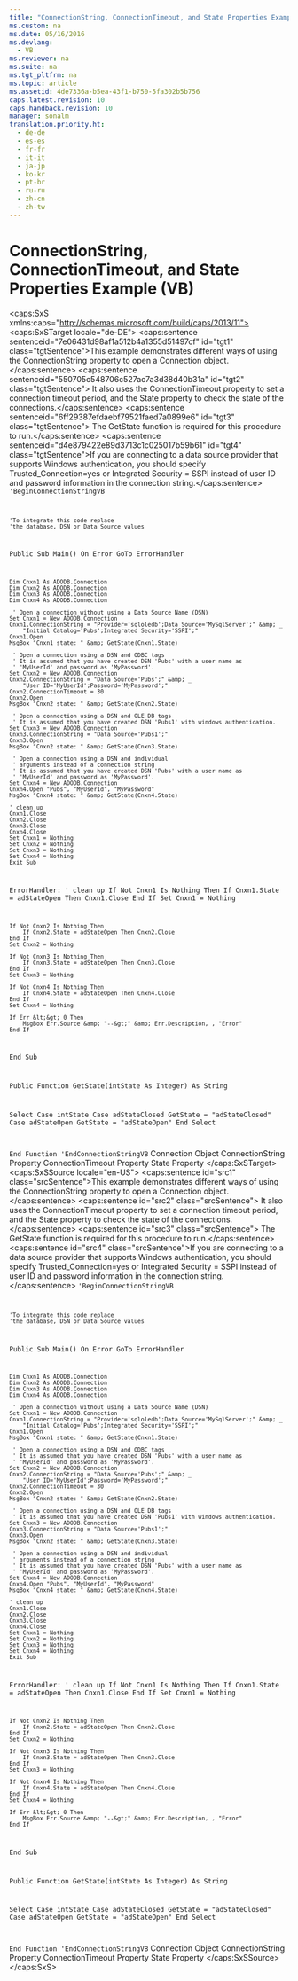 ```yaml
---
title: "ConnectionString, ConnectionTimeout, and State Properties Example (VB)"
ms.custom: na
ms.date: 05/16/2016
ms.devlang: 
  - VB
ms.reviewer: na
ms.suite: na
ms.tgt_pltfrm: na
ms.topic: article
ms.assetid: 4de7336a-b5ea-43f1-b750-5fa302b5b756
caps.latest.revision: 10
caps.handback.revision: 10
manager: sonalm
translation.priority.ht: 
  - de-de
  - es-es
  - fr-fr
  - it-it
  - ja-jp
  - ko-kr
  - pt-br
  - ru-ru
  - zh-cn
  - zh-tw
---
```

# ConnectionString, ConnectionTimeout, and State Properties Example (VB)
<?xml version="1.0" encoding="utf-8"?>
<caps:SxS xmlns:caps="http://schemas.microsoft.com/build/caps/2013/11">
  <caps:SxSTarget locale="de-DE">
    <developerReferenceWithoutSyntaxDocument xsi:schemaLocation="http://ddue.schemas.microsoft.com/authoring/2003/5 http://dduestorage.blob.core.windows.net/ddueschema/developer.xsd" xmlns="http://ddue.schemas.microsoft.com/authoring/2003/5" xmlns:xlink="http://www.w3.org/1999/xlink" xmlns:xsi="http://www.w3.org/2001/XMLSchema-instance">
      <introduction>
        <para>
          <caps:sentence sentenceid="7e06431d98af1a512b4a1355d51497cf" id="tgt1" class="tgtSentence">This example demonstrates different ways of using the <legacyLink xlink:href="3be75b75-4d36-4479-ab64-9a456869252a">ConnectionString</legacyLink> property to open a <legacyLink xlink:href="ef6b1824-5b12-43db-89d7-8f3d13896d4d">Connection</legacyLink> object.</caps:sentence>
          <caps:sentence sentenceid="550705c548706c527ac7a3d38d40b31a" id="tgt2" class="tgtSentence"> It also uses the <legacyLink xlink:href="8904a403-1383-4b4b-b53d-5c01d6f5deac">ConnectionTimeout</legacyLink> property to set a connection timeout period, and the <legacyLink xlink:href="0b993bac-2653-40b1-bcbb-5b57b6aae2bf">State</legacyLink> property to check the state of the connections.</caps:sentence>
          <caps:sentence sentenceid="6ff29387efdaebf79521faed7a0899e6" id="tgt3" class="tgtSentence"> The GetState function is required for this procedure to run.</caps:sentence>
        </para>
        <alert class="note">
          <para>
            <caps:sentence sentenceid="d4e879422e89d3713c1c025017b59b61" id="tgt4" class="tgtSentence">If you are connecting to a data source provider that supports Windows authentication, you should specify <languageKeyword>Trusted_Connection=yes</languageKeyword> or <languageKeyword>Integrated Security = SSPI</languageKeyword> instead of user ID and password information in the connection string.</caps:sentence>
          </para>
        </alert>
        <code>'BeginConnectionStringVB

    'To integrate this code replace
    'the database, DSN or Data Source values
    
Public Sub Main()
    On Error GoTo ErrorHandler

    Dim Cnxn1 As ADODB.Connection
    Dim Cnxn2 As ADODB.Connection
    Dim Cnxn3 As ADODB.Connection
    Dim Cnxn4 As ADODB.Connection
    
     ' Open a connection without using a Data Source Name (DSN)
    Set Cnxn1 = New ADODB.Connection
    Cnxn1.ConnectionString = "Provider='sqloledb';Data Source='MySqlServer';" &amp; _
        "Initial Catalog='Pubs';Integrated Security='SSPI';"
    Cnxn1.Open
    MsgBox "Cnxn1 state: " &amp; GetState(Cnxn1.State)
    
     ' Open a connection using a DSN and ODBC tags
     ' It is assumed that you have created DSN 'Pubs' with a user name as
     ' 'MyUserId' and password as 'MyPassword'.
    Set Cnxn2 = New ADODB.Connection
    Cnxn2.ConnectionString = "Data Source='Pubs';" &amp; _
        "User ID='MyUserId';Password='MyPassword';"
    Cnxn2.ConnectionTimeout = 30
    Cnxn2.Open
    MsgBox "Cnxn2 state: " &amp; GetState(Cnxn2.State)
    
     ' Open a connection using a DSN and OLE DB tags
     ' It is assumed that you have created DSN 'Pubs1' with windows authentication.
    Set Cnxn3 = New ADODB.Connection
    Cnxn3.ConnectionString = "Data Source='Pubs1';"
    Cnxn3.Open
    MsgBox "Cnxn2 state: " &amp; GetState(Cnxn3.State)
    
     ' Open a connection using a DSN and individual
     ' arguments instead of a connection string
     ' It is assumed that you have created DSN 'Pubs' with a user name as
     ' 'MyUserId' and password as 'MyPassword'.
    Set Cnxn4 = New ADODB.Connection
    Cnxn4.Open "Pubs", "MyUserId", "MyPassword"
    MsgBox "Cnxn4 state: " &amp; GetState(Cnxn4.State)
       
    ' clean up
    Cnxn1.Close
    Cnxn2.Close
    Cnxn3.Close
    Cnxn4.Close
    Set Cnxn1 = Nothing
    Set Cnxn2 = Nothing
    Set Cnxn3 = Nothing
    Set Cnxn4 = Nothing
    Exit Sub
    
ErrorHandler:
    ' clean up
    If Not Cnxn1 Is Nothing Then
        If Cnxn1.State = adStateOpen Then Cnxn1.Close
    End If
    Set Cnxn1 = Nothing
    
    If Not Cnxn2 Is Nothing Then
        If Cnxn2.State = adStateOpen Then Cnxn2.Close
    End If
    Set Cnxn2 = Nothing
    
    If Not Cnxn3 Is Nothing Then
        If Cnxn3.State = adStateOpen Then Cnxn3.Close
    End If
    Set Cnxn3 = Nothing
    
    If Not Cnxn4 Is Nothing Then
        If Cnxn4.State = adStateOpen Then Cnxn4.Close
    End If
    Set Cnxn4 = Nothing
    
    If Err &lt;&gt; 0 Then
        MsgBox Err.Source &amp; "--&gt;" &amp; Err.Description, , "Error"
    End If
End Sub

Public Function GetState(intState As Integer) As String

   Select Case intState
      Case adStateClosed
         GetState = "adStateClosed"
      Case adStateOpen
         GetState = "adStateOpen"
   End Select

End Function
'EndConnectionStringVB</code>
      </introduction>
      <relatedTopics>
        <link xlink:href="ef6b1824-5b12-43db-89d7-8f3d13896d4d">Connection Object</link>
        <link xlink:href="3be75b75-4d36-4479-ab64-9a456869252a">ConnectionString Property</link>
        <link xlink:href="8904a403-1383-4b4b-b53d-5c01d6f5deac">ConnectionTimeout Property</link>
        <link xlink:href="0b993bac-2653-40b1-bcbb-5b57b6aae2bf">State Property</link>
      </relatedTopics>
    </developerReferenceWithoutSyntaxDocument>
  </caps:SxSTarget>
  <caps:SxSSource locale="en-US">
    <developerReferenceWithoutSyntaxDocument xsi:schemaLocation="http://ddue.schemas.microsoft.com/authoring/2003/5 http://dduestorage.blob.core.windows.net/ddueschema/developer.xsd" xmlns="http://ddue.schemas.microsoft.com/authoring/2003/5" xmlns:xlink="http://www.w3.org/1999/xlink" xmlns:xsi="http://www.w3.org/2001/XMLSchema-instance">
      <introduction>
        <para>
          <caps:sentence id="src1" class="srcSentence">This example demonstrates different ways of using the <legacyLink xlink:href="3be75b75-4d36-4479-ab64-9a456869252a">ConnectionString</legacyLink> property to open a <legacyLink xlink:href="ef6b1824-5b12-43db-89d7-8f3d13896d4d">Connection</legacyLink> object.</caps:sentence>
          <caps:sentence id="src2" class="srcSentence"> It also uses the <legacyLink xlink:href="8904a403-1383-4b4b-b53d-5c01d6f5deac">ConnectionTimeout</legacyLink> property to set a connection timeout period, and the <legacyLink xlink:href="0b993bac-2653-40b1-bcbb-5b57b6aae2bf">State</legacyLink> property to check the state of the connections.</caps:sentence>
          <caps:sentence id="src3" class="srcSentence"> The GetState function is required for this procedure to run.</caps:sentence>
        </para>
        <alert class="note">
          <para>
            <caps:sentence id="src4" class="srcSentence">If you are connecting to a data source provider that supports Windows authentication, you should specify <languageKeyword>Trusted_Connection=yes</languageKeyword> or <languageKeyword>Integrated Security = SSPI</languageKeyword> instead of user ID and password information in the connection string.</caps:sentence>
          </para>
        </alert>
        <code>'BeginConnectionStringVB

    'To integrate this code replace
    'the database, DSN or Data Source values
    
Public Sub Main()
    On Error GoTo ErrorHandler

    Dim Cnxn1 As ADODB.Connection
    Dim Cnxn2 As ADODB.Connection
    Dim Cnxn3 As ADODB.Connection
    Dim Cnxn4 As ADODB.Connection
    
     ' Open a connection without using a Data Source Name (DSN)
    Set Cnxn1 = New ADODB.Connection
    Cnxn1.ConnectionString = "Provider='sqloledb';Data Source='MySqlServer';" &amp; _
        "Initial Catalog='Pubs';Integrated Security='SSPI';"
    Cnxn1.Open
    MsgBox "Cnxn1 state: " &amp; GetState(Cnxn1.State)
    
     ' Open a connection using a DSN and ODBC tags
     ' It is assumed that you have created DSN 'Pubs' with a user name as
     ' 'MyUserId' and password as 'MyPassword'.
    Set Cnxn2 = New ADODB.Connection
    Cnxn2.ConnectionString = "Data Source='Pubs';" &amp; _
        "User ID='MyUserId';Password='MyPassword';"
    Cnxn2.ConnectionTimeout = 30
    Cnxn2.Open
    MsgBox "Cnxn2 state: " &amp; GetState(Cnxn2.State)
    
     ' Open a connection using a DSN and OLE DB tags
     ' It is assumed that you have created DSN 'Pubs1' with windows authentication.
    Set Cnxn3 = New ADODB.Connection
    Cnxn3.ConnectionString = "Data Source='Pubs1';"
    Cnxn3.Open
    MsgBox "Cnxn2 state: " &amp; GetState(Cnxn3.State)
    
     ' Open a connection using a DSN and individual
     ' arguments instead of a connection string
     ' It is assumed that you have created DSN 'Pubs' with a user name as
     ' 'MyUserId' and password as 'MyPassword'.
    Set Cnxn4 = New ADODB.Connection
    Cnxn4.Open "Pubs", "MyUserId", "MyPassword"
    MsgBox "Cnxn4 state: " &amp; GetState(Cnxn4.State)
       
    ' clean up
    Cnxn1.Close
    Cnxn2.Close
    Cnxn3.Close
    Cnxn4.Close
    Set Cnxn1 = Nothing
    Set Cnxn2 = Nothing
    Set Cnxn3 = Nothing
    Set Cnxn4 = Nothing
    Exit Sub
    
ErrorHandler:
    ' clean up
    If Not Cnxn1 Is Nothing Then
        If Cnxn1.State = adStateOpen Then Cnxn1.Close
    End If
    Set Cnxn1 = Nothing
    
    If Not Cnxn2 Is Nothing Then
        If Cnxn2.State = adStateOpen Then Cnxn2.Close
    End If
    Set Cnxn2 = Nothing
    
    If Not Cnxn3 Is Nothing Then
        If Cnxn3.State = adStateOpen Then Cnxn3.Close
    End If
    Set Cnxn3 = Nothing
    
    If Not Cnxn4 Is Nothing Then
        If Cnxn4.State = adStateOpen Then Cnxn4.Close
    End If
    Set Cnxn4 = Nothing
    
    If Err &lt;&gt; 0 Then
        MsgBox Err.Source &amp; "--&gt;" &amp; Err.Description, , "Error"
    End If
End Sub

Public Function GetState(intState As Integer) As String

   Select Case intState
      Case adStateClosed
         GetState = "adStateClosed"
      Case adStateOpen
         GetState = "adStateOpen"
   End Select

End Function
'EndConnectionStringVB</code>
      </introduction>
      <relatedTopics>
        <link xlink:href="ef6b1824-5b12-43db-89d7-8f3d13896d4d">Connection Object</link>
        <link xlink:href="3be75b75-4d36-4479-ab64-9a456869252a">ConnectionString Property</link>
        <link xlink:href="8904a403-1383-4b4b-b53d-5c01d6f5deac">ConnectionTimeout Property</link>
        <link xlink:href="0b993bac-2653-40b1-bcbb-5b57b6aae2bf">State Property</link>
      </relatedTopics>
    </developerReferenceWithoutSyntaxDocument>
  </caps:SxSSource>
</caps:SxS>